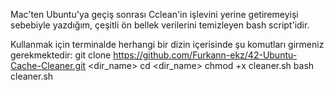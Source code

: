 Mac'ten Ubuntu'ya geçiş sonrası Cclean'in işlevini yerine getiremeyişi sebebiyle yazdığım, çeşitli ön bellek verilerini temizleyen bash script'idir. 

Kullanmak için terminalde herhangi bir dizin içerisinde şu komutları girmeniz gerekmektedir:
git clone https://github.com/Furkann-ekz/42-Ubuntu-Cache-Cleaner.git <dir_name>
cd <dir_name>
chmod +x cleaner.sh
bash cleaner.sh
